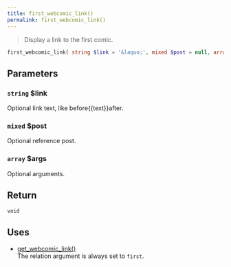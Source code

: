 ```yaml
---
title: first_webcomic_link()
permalink: first_webcomic_link()
---
```


> Display a link to the first comic.

```php
first_webcomic_link( string $link = '&laquo;', mixed $post = null, array $args = [] ) : void
```

## Parameters

### `string` $link
Optional link text, like before{{text}}after.

### `mixed` $post
Optional reference post.

### `array` $args
Optional arguments.

## Return

`void`

## Uses
- [get_webcomic_link()](get_webcomic_link())  
The relation argument is always set to `first`.
